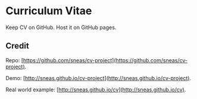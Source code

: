 # Curriculum Vitae

Keep CV on GitHub. Host it on GitHub pages.

## Credit
Repo: [https://github.com/sneas/cv-project](https://github.com/sneas/cv-project).

Demo: [http://sneas.github.io/cv-project](http://sneas.github.io/cv-project).

Real world example: [http://sneas.github.io/cv](http://sneas.github.io/cv).
